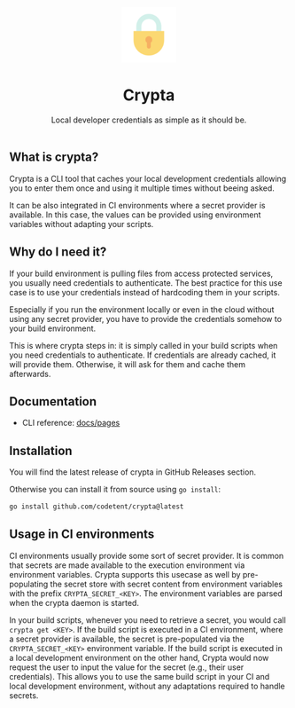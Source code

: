 <div align="center">
  <br>
  <img src="docs/logo.svg" width="100" /><br>

  # Crypta

  Local developer credentials as simple as it should be.
  <br/><br/>
</div>

## What is crypta?

Crypta is a CLI tool that caches your local development credentials allowing you to enter them once and using it multiple times without beeing asked.

It can be also integrated in CI environments where a secret provider is available. In this case, the values can be provided using environment variables without adapting your scripts.

## Why do I need it?

If your build environment is pulling files from access protected services, you usually need credentials to authenticate. The best practice for this use case is to use your credentials instead of hardcoding them in your scripts.

Especially if you run the environment locally or even in the cloud without using any secret provider, you have to provide the credentials somehow to your build environment.

This is where crypta steps in: it is simply called in your build scripts when you need credentials to authenticate. If credentials are already cached, it will provide them. Otherwise, it will ask for them and cache them afterwards.

## Documentation

- CLI reference: [docs/pages](docs/pages/crypta.md)

## Installation

You will find the latest release of crypta in GitHub Releases section.

Otherwise you can install it from source using `go install`:
```sh
go install github.com/codetent/crypta@latest
```

## Usage in CI environments

CI environments usually provide some sort of secret provider. It is common that secrets are made available to the
execution environment via environment variables. Crypta supports this usecase as well by pre-populating the secret store
with secret content from environment variables with the prefix `CRYPTA_SECRET_<KEY>`. The environment variables are
parsed when the crypta daemon is started.

In your build scripts, whenever you need to retrieve a secret, you would call `crypta get <KEY>`. If the build script is
executed in a CI environment, where a secret provider is available, the secret is pre-populated via the
`CRYPTA_SECRET_<KEY>` environment variable. If the build script is executed in a local development environment on the
other hand, Crypta would now request the user to input the value for the secret (e.g., their user credentials). This
allows you to use the same build script in your CI and local development environment, without any adaptations required
to handle secrets.
